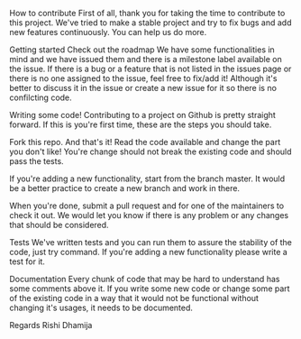How to contribute
First of all, thank you for taking the time to contribute to this project. We've tried to make a stable project and try to fix bugs and add new features continuously. You can help us do more.

Getting started
Check out the roadmap
We have some functionalities in mind and we have issued them and there is a milestone label available on the issue. If there is a bug or a feature that is not listed in the issues page or there is no one assigned to the issue, feel free to fix/add it! Although it's better to discuss it in the issue or create a new issue for it so there is no confilcting code.

Writing some code!
Contributing to a project on Github is pretty straight forward. If this is you're first time, these are the steps you should take.

Fork this repo.
And that's it! Read the code available and change the part you don't like! You're change should not break the existing code and should pass the tests.

If you're adding a new functionality, start from the branch master. It would be a better practice to create a new branch and work in there.

When you're done, submit a pull request and for one of the maintainers to check it out. We would let you know if there is any problem or any changes that should be considered.

Tests
We've written tests and you can run them to assure the stability of the code, just try command. If you're adding a new functionality please write a test for it.

Documentation
Every chunk of code that may be hard to understand has some comments above it. If you write some new code or change some part of the existing code in a way that it would not be functional without changing it's usages, it needs to be documented.

Regards
Rishi Dhamija

